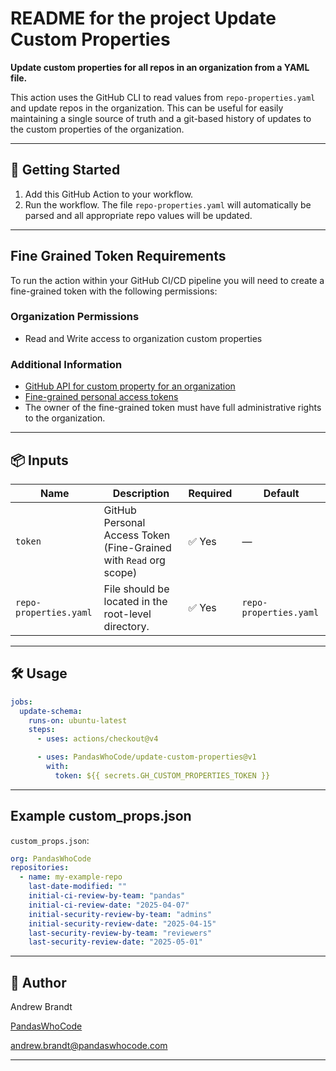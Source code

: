 # README for the project Update Custom Properties

**Update custom properties for all repos in an organization from a YAML file.**

This action uses the GitHub CLI to read values from `repo-properties.yaml` and update repos in the organization. This
can be useful for easily maintaining a single source of truth and a git-based history of updates to the
custom properties of the organization.

---

## 🚀 Getting Started

1. Add this GitHub Action to your workflow.
2. Run the workflow. The file `repo-properties.yaml` will automatically be parsed and all appropriate repo values
will be updated.

---

## Fine Grained Token Requirements

To run the action within your GitHub CI/CD pipeline you will need to create a
fine-grained token with the following permissions:

### Organization Permissions

- Read and Write access to organization custom properties

### Additional Information

- [GitHub API for custom property for an organization](https://docs.github.com/en/rest/orgs/custom-properties?apiVersion=2022-11-28#create-or-update-a-custom-property-for-an-organization)
- [Fine-grained personal access tokens](https://docs.github.com/en/authentication/keeping-your-account-and-data-secure/managing-your-personal-access-tokens#creating-a-fine-grained-personal-access-token)
- The owner of the fine-grained token must have full administrative rights to the organization.

---

## 📦 Inputs

| Name                   | Description                                                       | Required | Default                |
|------------------------|-------------------------------------------------------------------|----------|------------------------|
| `token`                | GitHub Personal Access Token (Fine-Grained with `Read` org scope) | ✅ Yes    | —                      |
| `repo-properties.yaml` | File should be located in the root-level directory.               | ✅ Yes    | `repo-properties.yaml` |

---

## 🛠 Usage

```yaml
jobs:
  update-schema:
    runs-on: ubuntu-latest
    steps:
      - uses: actions/checkout@v4

      - uses: PandasWhoCode/update-custom-properties@v1
        with:
          token: ${{ secrets.GH_CUSTOM_PROPERTIES_TOKEN }}
```

---

## Example custom_props.json

`custom_props.json`:
```yaml
org: PandasWhoCode
repositories:
  - name: my-example-repo
    last-date-modified: ""
    initial-ci-review-by-team: "pandas"
    initial-ci-review-date: "2025-04-07"
    initial-security-review-by-team: "admins"
    initial-security-review-date: "2025-04-15"
    last-security-review-by-team: "reviewers"
    last-security-review-date: "2025-05-01"
```

---

## 👤 Author

Andrew Brandt

[PandasWhoCode](https://pandaswhocode.com)

[andrew.brandt@pandaswhocode.com](mailto:andrew.brandt@pandaswhocode.com)

---